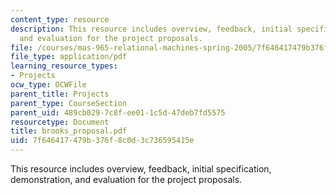 ```yaml
---
content_type: resource
description: This resource includes overview, feedback, initial specification, demonstration,
  and evaluation for the project proposals.
file: /courses/mas-965-relational-machines-spring-2005/7f646417479b376f8c0d3c736595415e_brooks_proposal.pdf
file_type: application/pdf
learning_resource_types:
- Projects
ocw_type: OCWFile
parent_title: Projects
parent_type: CourseSection
parent_uid: 489cb029-7c8f-ee01-1c5d-47deb7fd5575
resourcetype: Document
title: brooks_proposal.pdf
uid: 7f646417-479b-376f-8c0d-3c736595415e
---
```

This resource includes overview, feedback, initial specification, demonstration, and evaluation for the project proposals.

